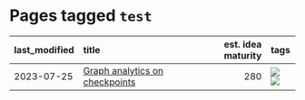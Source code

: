 # Pages tagged `test`

|last_modified|title|est. idea maturity|tags
|:---|:---|---:|:---|
|2023-07-25|[Graph analytics on checkpoints](../Graph_analytics_on_checkpoints.md)|280|[![](https://img.shields.io/badge/tag-from_issue-394ee4)](../tags/from_issue.md) [![](https://img.shields.io/badge/tag-test-cc5ed7)](../tags/test.md)|